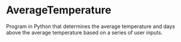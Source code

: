 # AverageTemperature
Program in Python that determines the average temperature and days above the average temperature based on a series of user inputs.
